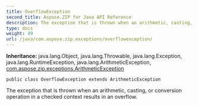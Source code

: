 ```yaml
---
title: OverflowException
second_title: Aspose.ZIP for Java API Reference
description: The exception that is thrown when an arithmetic, casting, or conversion operation in a checked context results in an overflow.
type: docs
weight: 49
url: /java/com.aspose.zip.exceptions/overflowexception/
---
```


**Inheritance:**
java.lang.Object, java.lang.Throwable, java.lang.Exception, java.lang.RuntimeException, java.lang.ArithmeticException, [com.aspose.zip.exceptions.ArithmeticException](../../com.aspose.zip.exceptions/arithmeticexception)
```
public class OverflowException extends ArithmeticException
```

The exception that is thrown when an arithmetic, casting, or conversion operation in a checked context results in an overflow.
